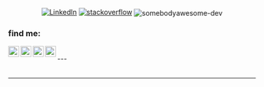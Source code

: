 <p align="center">
<a href="https://www.linkedin.com/in/mohamed-bashar-touil-a0a335189/"><img alt="LinkedIn" src="https://img.shields.io/badge/LinkedIn-somebodyawesome-lightgrey?logo=linkedin"></a>
 <a href="https://stackoverflow.com/users/15662640/somebodyawful"><img alt="stackoverflow" src="https://img.shields.io/badge/Stackoverflow-SomebodyAwful-lightgrey?style=flat&logo=stackoverflow"></a>
 <img align="center" src="https://github-readme-stats.vercel.app/api/top-langs/?username=somebodyawesome-dev&theme=radical&show_icons=true&hide_border=true&layout=compact" alt="somebodyawesome-dev" />
 </p>



### find me:

[<img align="left" alt="facebook" width="22px" src="https://cdn.jsdelivr.net/npm/simple-icons@v3/icons/facebook.svg" />][facebook]
[<img align="left" alt="LinkedIn" width="22px" src="https://cdn.jsdelivr.net/npm/simple-icons@v3/icons/linkedin.svg" />][linkedin]
[<img align="left" alt="Instagram" width="22px" src="https://cdn.jsdelivr.net/npm/simple-icons@v3/icons/instagram.svg" />][instagram]
[<img align="left" alt="hackerrank" width="22px" src="https://cdn.jsdelivr.net/npm/simple-icons@v3/icons/hackerrank.svg" />][hackerrank]

<br />
---

<br />
<br />

---


[facebook]: https://www.facebook.com/somebodyawesome2011830/
[hackerrank]: https://www.hackerrank.com/luckynoob2011830
[instagram]: https://www.instagram.com/bsh.twl/
[linkedin]: https://www.linkedin.com/in/mohamed-bashar-touil-a0a335189/
